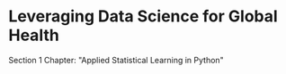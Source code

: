 # Leveraging Data Science for Global Health
Section 1 Chapter: "Applied Statistical Learning in Python"
